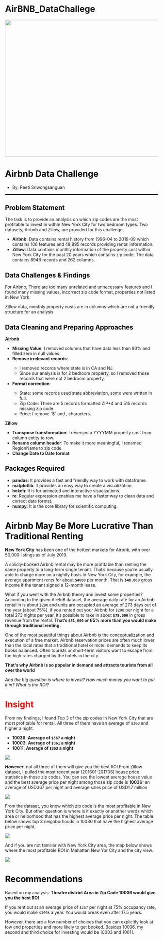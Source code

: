 # AirBNB_DataChallege

<img src="image/statueofl.jpg" width=900 height=450/>

<h1 style="color:black;">Airbnb Data Challenge</h1>

  * By: Peeti Sriwongsanguan
 
 <hr style="height:2pt">
 
 
 
<h2 style="color:black;">Problem Statement</h2>

 
The task is to provide an analysis on which zip codes are the most profitable to invest in within New York 
City for two bedroom types. Two datasets, Airbnb and Zillow, are provided for this challenge. 

 * <b>Airbnb</b>: Data contains rental history from 1996-04 to 2019-09 which contains 106 features and 48,895 records providing rental information.
 * <b>Zillow</b>: Data contains monthly information of the property cost within New York City for the past 20 years which contains zip code. The data contains 8946 records and 262 columns. 


<h2 style="color:black;">Data Challenges & Findings</h2>
<p>
For Airbnb, There are too many unrelated and unnecessary features and I found many missing values, incorrect zip code format, 
properties not listed in New York.


Zillow data, monthly property costs are in columns which are not a friendly structure for an analysis. 
</p>
<h2 style="color:black;">Data Cleaning and Preparing Approaches</h2>
<p>
    
<b>Airbnb</b>
<ul>
<li><b>Missing Value</b>: I removed columns that have data less than 80% and filled zero in null values.</li>
<li><b>Remove irrelevant records</b>:</li>
<ul>
<li>I removed records where state is in CA and NJ.</li>
<li>Since our analysis is for 2 bedroom property, so I removed those records that were not 2 bedroom property.</li>
</ul>
<li><b>Format correction</b>:</li>
<ul>
<li>State: some records used state abbreviation, some were written in full.</li>
<li>Zip Code: There are 5 records formatted ZIP+4 and 515 records missing zip code</li>
<li>Price: I remove `$` and , characters.</li>
</ul>
</ul>    

<b>Zillow</b>
<ul>
<li><b>Transpose transformation</b>: I reversed a YYYYMM property cost from column entity to row.</li> 
<li><b>Rename column header</b>: To make it more meaningful, I renamed RegionName to zip code.</li>
<li><b>Change Date to Date format</b></li>
</ul>

<h2 style="color:black;">Packages Required</h2>

* <b>pandas</b>: It provides a fast and friendly way to work with dataframe.
* <b>matplotlib</b>: It provides an easy way to create a visualization.
* <b>bokeh</b>: It is for animated and interactive visualzations.
* <b>re</b>: Regular expression enables me have a faster way to clean data and correct data format.
* <b>numpy</b>: It is the core library for scientific computing.
</p>

<h1 style="color:black;">Airbnb May Be More Lucrative Than Traditional Renting</h1>

<p>

<b>New York City</b> has been one of the hottest markets for Airbnb, with over 50,000 listings as of July 2019.

A solidly-booked Airbnb rental may be more profitable than renting the same property to a long-term single tenant. 
That’s because you’re usually able to charge more on a nightly basis.In New York City, for example, the average apartment
rents for about <b>`$4000`</b> per month. That is <b>`$48,000`</b> gross income if the tenant signed a 12-month lease. 


What if you went with the Airbnb theory and invest some properties? According to the given AirBnB dataset, 
the average daily rate for an Airbnb rental in is about `$290` and units are occupied an average of 273 days
out of the year (about 75%). If you rented out your Airbnb for <span>`$290`</span> per night for a total 273 nights per year, 
it’s possible to rake in about <b>`$79,000`</b> in gross revenue from the rental. <b>That’s `$31,000` or 65% more than you would make through traditional renting.</b> 

</p>

<p>
One of the most beautiful things about Airbnb is the conceptualization and execution of a free market. 
Airbnb reservation prices are often much lower than the local rates that a traditional hotel or motel 
demands to keep its books balanced. Often tourists or short-term visitors want to escape from the high 
rates charged by the hotels in the city.


<b>That's why Airbnb is so popular in demand and attracts tourists from all over the world</b>


<i>And the big question is where to invest? How much money you want to put it in? What is the ROI?</i>
</p>


<h1 style="color:red;">Insight</h1>
<p>

From my findings, I found Top 3 of the zip codes in New York City that are most profitable for rental. All three of them have an average of `$300` and higher a night. 
* <b>10036</b>: <b>Average of `$367` a night</b>
* <b>10003</b>: <b>Average of `$361` a night</b>
* <b>10011</b>: <b>Average of `$353` a night</b>

</p>

<img src="image/avg_rent.png" />

<p>
<i><b>However</b></i>, not all three of them will give you the best ROI.From Zillow dataset, I pulled the most recent year (201601-201706) house price statistics in those zip codes. You can see the lowest average house value and the best average price per night among those zip code is <b>10036:</b> an average of USD367 per night and average sales price of USD1.7 million 
    
</p>    

<img src="image/zip_sorted.png" />


<p>
From the dataset, you know which zip code is the most profitable in New York City. But other question is where is it exactly or another words which area or neiborhood that has the highest average price per night. The table below shows top 3 neighborhoods in 10036 that have the highest average price per night. 
</p>

<img src="image/top3.png" />



And if you are not familiar with New York City area, the map below shows where the most profitable ROI in Mahattan New Yor City and the city view.


<img src="image/nyc_map.png" />




<h1 style="color:black;">Recommendations</h1>

Based on my analysis: <b>Theatre district Area in Zip Code 10036 would give you the best ROI</b> 

If you rent out at an average price of `$367` per night at 75% occupancy rate, you would make `$100k` a year. You would break even after 17.5 years.

However, there are a few number of choices that you can explicitly look at low end properties and more likely to get booked. Besides 10036, my second and third choice for investing would be 10003 and 10011.  


